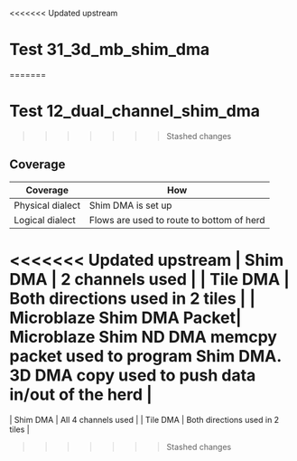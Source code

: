 <<<<<<< Updated upstream
# Test 31_3d_mb_shim_dma
=======
# Test 12_dual_channel_shim_dma
>>>>>>> Stashed changes

## Coverage

| Coverage | How |
| -------- | --- |
| Physical dialect | Shim DMA is set up |
| Logical dialect  | Flows are used to route to bottom of herd |
<<<<<<< Updated upstream
| Shim DMA | 2 channels used |
| Tile DMA | Both directions used in 2 tiles | 
| Microblaze Shim DMA Packet| Microblaze Shim ND DMA memcpy packet used to program Shim DMA. 3D DMA copy used to push data in/out of the herd |
=======
| Shim DMA | All 4 channels used |
| Tile DMA | Both directions used in 2 tiles | 
>>>>>>> Stashed changes

